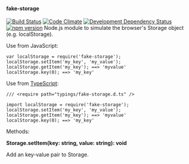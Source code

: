 #### fake-storage
[![Build Status](https://travis-ci.org/stpettersens/node-fake-storage.svg?branch=master)](https://travis-ci.org/stpettersens/node-fake-storage) [![Code Climate](https://codeclimate.com/github/stpettersens/node-fake-storage/badges/gpa.svg)](https://codeclimate.com/github/stpettersens/node-fake-storage/code) [![Development Dependency Status](https://david-dm.org/stpettersens/node-fake-storage/dev-status.png?theme=shields.io)](https://david-dm.org/stpettersens/node-fake-storage#info=devDependencies) [![npm version](https://badge.fury.io/js/ssp-fake-storage.svg)](http://npmjs.org/package/ssp-fake-storage)
Node.js module to simulate the browser's Storage object (e.g. localStorage).

Use from JavaScript:

    var localStorage = require('fake-storage');
    localStorage.setItem('my_key', 'my_value');
    localStorage.getItem('my_key'); ==> 'myvalue'
    localStorage.key(0); ==> 'my_key'

Use from [TypeScript](http://www.typescriptlang.org):

    /// <require path="typings/fake-storage.d.ts" />
     
    import localStorage = require('fake-storage');
    localStorage.setItem('my_key', 'my_value');
    localStorage.getItem('my_key'); ==> 'myvalue'
    localStorage.key(0); ==> 'my_key'

Methods:

**Storage.setItem(key: string, value: string): void**

Add an key-value pair to Storage.
